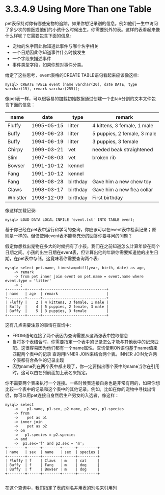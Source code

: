 # 3.3.4.9 Using More Than one Table

pet表保持对你有哪些宠物的追踪。如果你想记录别的信息，例如他们一生中访问了多少次的兽医或他们的小孩什么时候出生，你需要别外的表。这样的表看起来像什么样呢？它需要包含下面的信息:

* 宠物的名字因此你知道此事件与哪个名字相关
* 一个日期因此你知道事件什么时候发生
* 一个字段来描述事件
* 事件类型字段，如果你想对事件分类。

给定了这些思考，event表格的CREATE TABLE语句看起来应该像这样:

```
mysql> CREATE TABLE event (name varchar(20), date DATE, type varchar(15), remark varchar(255));
```

像pet表一样，可以很容易的加载初始数据通过创建一个由tab分割的文本文件包含下面的信息：

| name | date | type | remark |
| --- | --- | --- | --- |
| Fluffy | 1995-05-15 | litter | 4 kittens, 3 female, 1 male |
| Buffy | 1993-06-23 | litter | 5    puppies, 2 female, 3 male |
| Buffy | 1994-06-19 | litter | 3 puppies, 3 female |
| Chirpy | 1999-03-21 | vet | needed beak straightened |
| Slim | 1997-08-03 | vet | broken rib |
| Bowser | 1991-10-12 | kennel |  |
| Fang | 1991-10-12 | kennel |  |
| Fang | 1998-08-28 | birthday | Gave him a new chew toy |
| Claws | 1998-03-17 | birthday | Gave him a new flea collar |
| Whistler | 1998-12-09 | birthday | First birthday |

像这样加载记录:

```
mysql> LOAD DATA LOCAL INFILE 'event.txt' INTO TABLE event;
```

基于你已经在pet表中运行和学习的查询，你应该可以在event表中检索记录；原则是一样的。但仅使用event表不能够充分的回答你要寻问的问题？

假定你想找出宠物在多大的时候拥有了小孩。我们在之前知道怎么计算年龄在两个日期之间。小孩的出生日期在event表，但计算出他的年龄你需要知道他的出生日期，在pet表中存储。这竟味着你需要查询两个表:

```
mysql> select pet.name, timestampdiff(year, birth, date) as age,
    -> remark
    -> from pet inner join event on pet.name = event.name where event.type = 'litter'
    -> ;
+--------+------+-----------------------------+
| name   | age  | remark                      |
+--------+------+-----------------------------+
| Fluffy |    2 | 4 kittens, 3 female, 1 male |
| Buffy  |    4 | 5 puppies, 2 female, 3 male |
| Buffy  |    5 | 3 puppies, 3 female         |
+--------+------+-----------------------------+
```

这有几点需要注意的事情在查询中:

* FROM语句连接了两个表因为查询需要从这两张表中拉取信息
* 当将多个表结合时，你需要指定一个表中的记录怎么才能与其他表中的记录匹配。这很容易因为他们都有一个name属性。查询使用ON语句基于name值来匹配两个表中的记录
  查询用INNER JOIN来结合两个表。INNER JOIN允许两个表都符合条件的记录出现
* 因为name列在两个表中都出现了，你一定要指出哪个表中的name当你在引用时。这可以由在列前面加上表名来指定。

你不需要两个表来执行一个连接。一些时候表连接自身也是非常有用的，如果你想比较一个表中的记录和这个表中的其他记录。例如，比如在你的宠物中寻找出情侣，你可以用pet连接自身然后生产男女的入选者，像这样：

```
mysql> select 
    ->    p1.name, p1.sex, p2.name, p2.sex, p1.species
    -> from
    ->    pet as p1
    -> inner join
    ->    pet as p2
    -> on 
    ->   p1.species = p2.species
    -> and
    ->  p1.sex='f' and p2.sex = 'm';
+--------+------+--------+------+---------+
| name   | sex  | name   | sex  | species |
+--------+------+--------+------+---------+
| Fluffy | f    | Claws  | m    | cat     |
| Buffy  | f    | Fang   | m    | dog     |
| Buffy  | f    | Bowser | m    | dog     |
+--------+------+--------+------+---------+
    
```

在这个查询中，我们指定了表的别名并用表的别名来引用列





